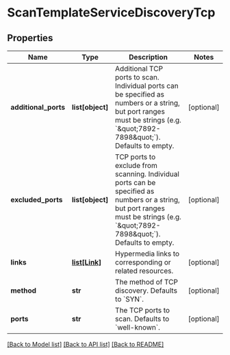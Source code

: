 # ScanTemplateServiceDiscoveryTcp

## Properties
Name | Type | Description | Notes
------------ | ------------- | ------------- | -------------
**additional_ports** | **list[object]** | Additional TCP ports to scan. Individual ports can be specified as numbers or a string, but port ranges must be strings (e.g. &#x60;\&quot;7892-7898\&quot;&#x60;). Defaults to empty. | [optional] 
**excluded_ports** | **list[object]** | TCP ports to exclude from scanning. Individual ports can be specified as numbers or a string, but port ranges must be strings (e.g. &#x60;\&quot;7892-7898\&quot;&#x60;). Defaults to empty. | [optional] 
**links** | [**list[Link]**](Link.md) | Hypermedia links to corresponding or related resources. | [optional] 
**method** | **str** | The method of TCP discovery. Defaults to &#x60;SYN&#x60;. | [optional] 
**ports** | **str** | The TCP ports to scan. Defaults to &#x60;well-known&#x60;. | [optional] 

[[Back to Model list]](../README.md#documentation-for-models) [[Back to API list]](../README.md#documentation-for-api-endpoints) [[Back to README]](../README.md)

